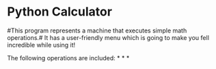 # Python Calculator
#This program represents a machine that executes simple math operations.#
It has a user-friendly menu which is going to make you fell incredible while using it!

The following operations are included:
* 
*
*
